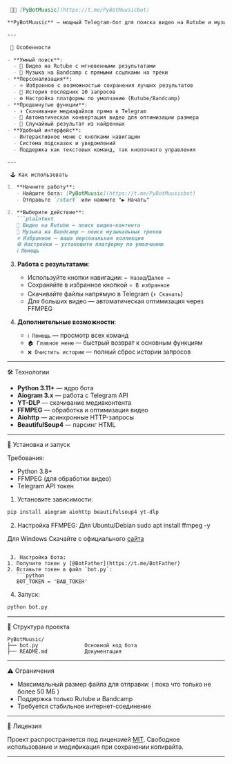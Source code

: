 ```markdown
 🎥🎵 [PyBotMuusic](https://t.me/PyBotMuusicbot)

**PyBotMuusic** — мощный Telegram-бот для поиска видео на Rutube и музыки на Bandcamp с расширенными возможностями. Бот предлагает интеллектуальный поиск, управление историей, избранное и прямое скачивание контента. Идеальный помощник для меломанов и киноманов!

---

 🌟 Особенности

- **Умный поиск**:
  - 🎥 Видео на Rutube с мгновенными результатами
  - 🎵 Музыка на Bandcamp с прямыми ссылками на треки
- **Персонализация**:
  - ⭐ Избранное с возможностью сохранения лучших результатов
  - 📜 История последних 10 запросов
  - ⚙️ Настройка платформы по умолчанию (Rutube/Bandcamp)
- **Продвинутые функции**:
  - ⬇️ Скачивание медиафайлов прямо в Telegram
  - 🔄 Автоматическая конвертация видео для оптимизации размера
  - 🎲 Случайный результат из найденных
- **Удобный интерфейс**:
  - Интерактивное меню с кнопками навигации
  - Система подсказок и уведомлений
  - Поддержка как текстовых команд, так кнопочного управления

---

 🕹 Как использовать

1. **Начните работу**:
   - Найдите бота: [PyBotMuusic](https://t.me/PyBotMuusicbot)
   - Отправьте `/start` или нажмите "▶️ Начать"

2. **Выберите действие**:
   ```plaintext
   🎥 Видео на Rutube — поиск видео-контента
   🎵 Музыка на Bandcamp — поиск музыкальных треков
   ⭐ Избранное — ваша персональная коллекция
   ⚙️ Настройки — установите платформу по умолчанию
   ℹ️ Помощь
   ```

3. **Работа с результатами**:
   - Используйте кнопки навигации: `← Назад`/`Далее →`
   - Сохраняйте в избранное кнопкой `⭐ В избранное`
   - Скачивайте файлы напрямую в Telegram (`⬇️ Скачать`)
   - Для больших видео — автоматическая оптимизация через FFMPEG

4. **Дополнительные возможности**:
   - `ℹ️ Помощь` — просмотр всех команд
   - `🏠 Главное меню` — быстрый возврат к основным функциям
   - `❌ Очистить историю` — полный сброс истории запросов

---

 🛠 Технологии

- **Python 3.11+** — ядро бота
- **Aiogram 3.x** — работа с Telegram API
- **YT-DLP** — скачивание медиаконтента
- **FFMPEG** — обработка и оптимизация видео
- **Aiohttp** — асинхронные HTTP-запросы
- **BeautifulSoup4** — парсинг HTML

---

 🚀 Установка и запуск

 Требования:
- Python 3.8+
- FFMPEG (для обработки видео)
- Telegram API токен

 1. Установите зависимости:
```bash
pip install aiogram aiohttp beautifulsoup4 yt-dlp
```

 2. Настройка FFMPEG:
Для Ubuntu/Debian
sudo apt install ffmpeg -y

Для Windows
Скачайте с официального [сайта](https://ffmpeg.org/)
```

 3. Настройка бота:
1. Получите токен у [@BotFather](https://t.me/BotFather)
2. Вставьте токен в файл `bot.py`:
   ```python
   BOT_TOKEN = 'ВАШ_ТОКЕН'
   ```

 4. Запуск:
```bash
python bot.py
```

---

 📂 Структура проекта

```
PyBotMuusic/
├── bot.py               Основной код бота
├── README.md            Документация
```

---

 ⚠️ Ограничения

- Максимальный размер файла для отправки: ( пока что только не более 50 МБ )
- Поддержка только Rutube и Bandcamp
- Требуется стабильное интернет-соединение

---

 📄 Лицензия

Проект распространяется под лицензией [MIT](LICENSE). Свободное использование и модификация при сохранении копирайта.

---

